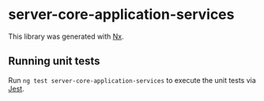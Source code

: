 # server-core-application-services

This library was generated with [Nx](https://nx.dev).

## Running unit tests

Run `ng test server-core-application-services` to execute the unit tests via [Jest](https://jestjs.io).
